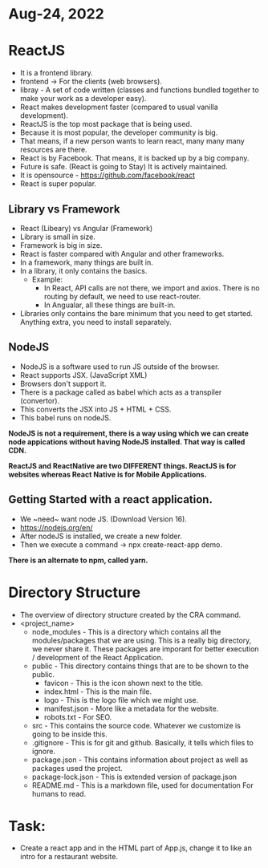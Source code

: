 # Aug-24, 2022

# ReactJS
- It is a frontend library.
- frontend -> For the clients (web browsers).
- libray - A set of code written (classes and functions bundled together to make your work as a developer easy).
- React makes development faster (compared to usual vanilla development).
- ReactJS is the top most package that is being used.
- Because it is most popular, the developer community is big.
- That means, if a new person wants to learn react, many many many resources are there.
- React is by Facebook. That means, it is backed up by a big company.
- Future is safe. (React is going to Stay) It is actively maintained.
- It is opensource - https://github.com/facebook/react
- React is super popular.


## Library vs Framework
- React (Libeary) vs Angular (Framework)
- Library is small in size.
- Framework is big in size.
- React is faster compared with Angular and other frameworks.
- In a framework, many things are built in.
- In a library, it only contains the basics.
  - Example:
    - In React, API calls are not there, we import and axios. There is no routing by default, we need to use react-router.
    - In Angualar, all these things are built-in.
- Libraries only contains the bare minimum that you need to get started. Anything extra, you need to install separately.

## NodeJS
- NodeJS is a software used to run JS outside of the browser.
- React supports JSX. (JavaScript XML)
- Browsers don't support it.
- There is a package called as babel which acts as a transpiler (convertor).
- This converts the JSX into JS + HTML + CSS.
- This babel runs on nodeJS.

**NodeJS is not a requirement, there is a way using which we can create node appications without having NodeJS installed. That way is called CDN.**

**ReactJS and ReactNative are two DIFFERENT things. ReactJS is for websites whereas React Native is for Mobile Applications.**

## Getting Started with a react application.
- We ~need~ want node JS. (Download Version 16).
- https://nodejs.org/en/
- After nodeJS is installed, we create a new folder.
- Then we execute a command -> npx create-react-app demo.

**There is an alternate to npm, called yarn.**

# Directory Structure
- The overview of directory structure created by the CRA command.
- <project_name>
  - node_modules - This is a directory which contains all the modules/packages that we are using. This is a really big directory, we never share it. These packages are imporant for better execution / development of the React Application.
  - public - This directory contains things that are to be shown to the public.
    - favicon - This is the icon shown next to the title.
    - index.html - This is the main file.
    - logo - This is the logo file which we might use.
    - manifest.json - More like a metadata for the website.
    - robots.txt - For SEO.
  - src - This contains the source code. Whatever we customize is going to be inside this.
  - .gitignore - This is for git and github. Basically, it tells which files to ignore.
  - package.json - This contains information about project as well as packages used the project.
  - package-lock.json - This is extended version of package.json
  - README.md - This is a markdown file, used for documentation  For humans to read.

# Task:
- Create a react app and in the HTML part of App.js, change it to like an intro for a restaurant website.